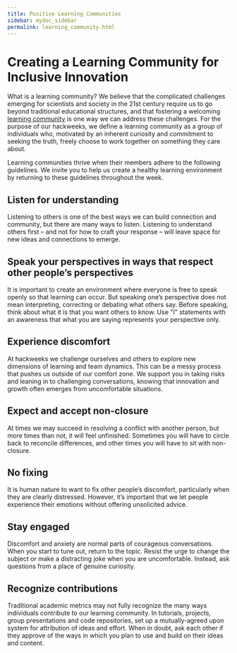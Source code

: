 ```yaml
---
title: Positive Learning Communities
sidebar: mydoc_sidebar
permalink: learning_community.html
---
```


# Creating a Learning Community for Inclusive Innovation

What is a learning community? We believe that the complicated challenges emerging for scientists and society in the 21st century require us to go beyond traditional educational structures, and that fostering a welcoming [learning community](https://thesystemsthinker.com/the-emergence-of-learning-communities/) is one way we can address these challenges. For the purpose of our hackweeks, we define a learning community as a group of individuals who, motivated by an inherent curiosity and commitment to seeking the truth, freely choose to work together on something they care about.

Learning communities thrive when their members adhere to the following guidelines. We invite you to help us create a healthy learning environment by returning to these guidelines throughout the week.

## Listen for understanding

Listening to others is one of the best ways we can build connection and community, but there are many ways to listen. Listening to understand others first – and not for how to
craft your response – will leave space for new ideas and connections to emerge.

## Speak your perspectives in ways that respect other people’s perspectives

It is important to create an environment where everyone is free to speak openly so that learning can occur. But speaking one’s perspective does not mean interpreting, correcting or debating what others say. Before speaking, think about what it is that you want others to know. Use "I" statements with an awareness that what you are saying represents your perspective only.

## Experience discomfort

At hackweeks we challenge ourselves and others to explore new dimensions of learning and team dynamics. This can be a messy process that pushes us outside of our comfort zone. We support you in taking risks and leaning in to challenging conversations, knowing that
innovation and growth often emerges from uncomfortable situations.

## Expect and accept non-closure

At times we may succeed in resolving a conflict with another person, but more times than not, it will feel unfinished. Sometimes you will have to circle back to reconcile differences, and other times you will have to sit with non-closure.

## No fixing

It is human nature to want to fix other people’s discomfort, particularly when they are
clearly distressed. However, it’s important that we let people experience their emotions without offering unsolicited advice.

## Stay engaged

Discomfort and anxiety are normal parts of courageous conversations. When you
start to tune out, return to the topic. Resist the urge to change the subject or make a distracting joke when you are uncomfortable. Instead, ask questions from a place of genuine curiosity.

## Recognize contributions

Traditional academic metrics may not fully recognize the many ways individuals contribute to our learning community. In tutorials, projects, group presentations and code repositories, set up a mutually-agreed upon system for attribution of ideas and effort. When in doubt,
ask each other if they approve of the ways in which you plan to use and build on their ideas and content.